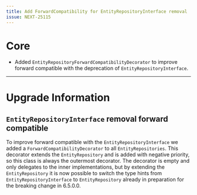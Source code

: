 ```yaml
---
title: Add ForwardCompatibility for EntityRepositoryInterface removal
issue: NEXT-25115
---
```

# Core
* Added `EntityRepositoryForwardCompatibilityDecorator` to improve forward compatible with the deprecation of `EntityRepositoryInterface`.
___
# Upgrade Information
## `EntityRepositoryInterface` removal forward compatible
To improve forward compatible with the `EntityRepositoryInterface` we added a `ForwardCompatibilityDecorator` to all `EntityRepositories`.
This decorator extends the `EntityRepository` and is added with negative priority, so this class is always the outermost decorator.
The decorator is empty and only delegates to the inner implementations, but by extending the `EntityRepository` it is now possible to switch the type hints from `EntityRepositoryInterface` to `EntityRepository` already in preparation for the breaking change in 6.5.0.0.
